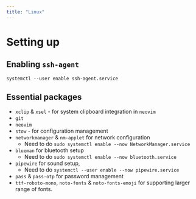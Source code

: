 ```yaml
---
title: "Linux"
---
```


# Setting up

## Enabling `ssh-agent`

```shell
systemctl --user enable ssh-agent.service
```

## Essential packages

- `xclip` & `xsel` - for system clipboard integration in `neovim`
- `git`
- `neovim`
- `stow` - for configuration management
- `networkmanager` & `nm-applet` for network configuration
  - Need to do `sudo systemctl enable --now NetworkManager.service`
- `blueman` for bluetooth setup
  - Need to do `sudo systemctl enable --now bluetooth.service`
- `pipewire` for sound setup,
  - Need to do `systemctl --user enable --now pipewire.service`
- `pass` & `pass-otp` for password management
- `ttf-roboto-mono`, `noto-fonts` & `noto-fonts-emoji` for supporting larger
  range of fonts.
